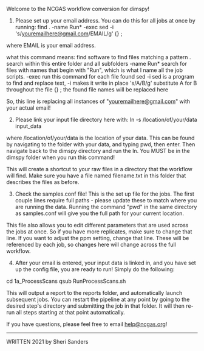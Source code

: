 Welcome to the NCGAS workflow conversion for dimspy!

1) Please set up your email address.  You can do this for all jobs at once by running:
find . -name Run* -exec sed -i 's/youremailhere@gmail.com/EMAIL/g' {} \;

where EMAIL is your email address.

what this command means:
find		software to find files matching a pattern
.		search within this entire folder and all subfolders
-name Run*	search for files with names that begin with "Run", which is what I name 
		all the job scripts.
-exec		run this command for each file found
sed -i		sed is a program to find and replace text, -i makes it write in place
's/A/B/g'	substitute A for B throughout the file
{} \;		the found file names will be replaced here

So, this line is replacing all instances of "youremailhere@gmail.com" with your actual email!

2) Please link your input file directory here with:
ln -s /location/of/your/data input_data

where /location/of/your/data is the location of your data.  This can be found by navigating to the 
folder with your data, and typing pwd, then enter.  Then navigate back to the dimspy directory and run the ln.
You MUST be in the dimspy folder when you run this command!

This will create a shortcut to your raw files in a directory that the workflow will find.  Make sure
you have a file named filename.txt in this folder that describes the files as before.

3) Check the samples.conf file!
This is the set up file for the jobs.  The first couple lines require full paths - please update these
to match where you are running the data.  Running the command "pwd" in the same directory as samples.conf
will give you the full path for your current location.

This file also allows you to edit different parameters that are used across the jobs at once. So if 
you have more replicates, make sure to change that line.  If you want to adjust the ppm setting,
change that line.  These will be referenced by each job, so changes here will change across the full
workflow.

4) After your email is entered, your input data is linked in, and you have set up the config file, 
you are ready to run! Simply do the following:

cd 1a_ProcessScans
qsub RunProcessScans.sh

This will output a report to the reports folder, and automatically launch subsequent jobs.  You can 
restart the pipeline at any point by going to the desired step's directory and submitting the job in 
that folder.  It will then re-run all steps starting at that point automatically.

If you have questions, please feel free to email help@ncgas.org!




---
WRITTEN 2021 by Sheri Sanders

